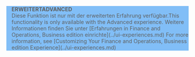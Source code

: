 <blockquote STYLE="background: #81BEF7;border-left:None"><span data-ttu-id="51e39-101"><b>ERWEITERT</b></span><span class="sxs-lookup"><span data-stu-id="51e39-101"><b>ADVANCED</b></span></span><br /><span data-ttu-id="51e39-102">Diese Funktion ist nur mit der erweiterten Erfahrung verfügbar.</span><span class="sxs-lookup"><span data-stu-id="51e39-102">This functionality is only available with the Advanced experience.</span></span> <span data-ttu-id="51e39-103">Weitere Informationen finden Sie unter [Erfahrungen in Finance and Operations, Business edition einrichte](../ui-experiences.md) </span><span class="sxs-lookup"><span data-stu-id="51e39-103">For more information, see [Customizing Your Finance and Operations, Business edition  Experience](../ui-experiences.md) </span></span></blockquote>

